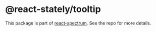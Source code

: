 # @react-stately/tooltip

This package is part of [react-spectrum](https://github.com/adobe-private/react-spectrum-v3). See the repo for more details.
